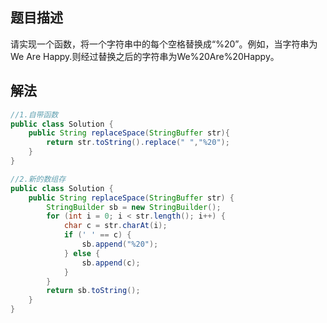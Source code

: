 ## 题目描述

请实现一个函数，将一个字符串中的每个空格替换成“%20”。例如，当字符串为We Are Happy.则经过替换之后的字符串为We%20Are%20Happy。

## 解法

```java
//1.自带函数
public class Solution {
    public String replaceSpace(StringBuffer str){
    	return str.toString().replace(" ","%20");
    }
}

//2.新的数组存
public class Solution {
    public String replaceSpace(StringBuffer str) {
        StringBuilder sb = new StringBuilder();
        for (int i = 0; i < str.length(); i++) {
            char c = str.charAt(i);
            if (' ' == c) {
                sb.append("%20");
            } else {
                sb.append(c);
            }
        }
        return sb.toString();
    }
}
```

